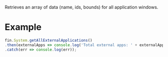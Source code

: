 Retrieves an array of data (name, ids, bounds) for all application windows.
# Example
```js
fin.System.getAllExternalApplications()
.then(externalApps => console.log('Total external apps: ' + externalApps.length))
.catch(err => console.log(err));
```
